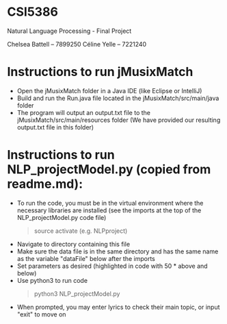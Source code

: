 # CSI5386
Natural Language Processing - Final Project

Chelsea Battell – 7899250
Céline Yelle – 7221240

# Instructions to run jMusixMatch
- Open the jMusixMatch folder in a Java IDE (like Eclipse or IntelliJ)
- Build and run the Run.java file located in the jMusixMatch/src/main/java folder
- The program will output an output.txt file to the jMusixMatch/src/main/resources folder (We have provided our resulting output.txt file in this folder)

# Instructions to run NLP_projectModel.py (copied from readme.md):
 - To run the code, you must be in the virtual environment where the necessary libraries are installed (see the imports at the top of the NLP_projectModel.py code file)
    > source activate <virtual env name> (e.g. NLPproject)
 - Navigate to directory containing this file
 - Make sure the data file is in the same directory and has the same name as the variable "dataFile" below after the imports
 - Set parameters as desired (highlighted in code with 50 * above and below)
 - Use python3 to run code
     > python3 NLP_projectModel.py
 - When prompted, you may enter lyrics to check their main topic, or input "exit" to move on
